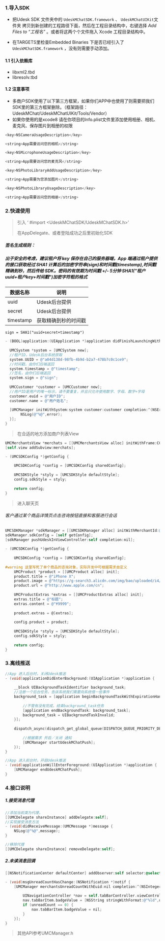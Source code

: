 ### 1.导入SDK

- 把Udesk SDK 文件夹中的 `UdeskMChatSDK.framework` 、 `UdeskMChatUIKit`文件夹 拷贝到新创建的工程路径下面，然后在工程目录结构中，右键选择 *Add Files to “工程名”* 。或者将这两个个文件拖入 Xcode 工程目录结构中。


- 在TARGETS里检查Embedded Binaries 下是否已经引入了 `UdeskMChatSDK.framework` ，没有则需要手动添加。


#### 1.1 引入依赖库

- libxml2.tbd
- libresolv.tbd

#### 1.2 注意事项

- 多商户SDK使用了以下第三方框架，如果你们APP中也使用了则需要把我们SDK里的第三方框架删除。（框架路径：UdeskMChat/UdeskMChatUIKit/Tools/Vendor）
- 如果你使用的是xcode8 请在你项目的Info.plist文件里添加使用相册、相机、麦克风、保存图片到相册的权限


```objective-c
<key>NSCameraUsageDescription</key>

<string>App需要访问您的相机</string>

<key>NSMicrophoneUsageDescription</key>

<string>App需要访问您的麦克风</string>

<key>NSPhotoLibraryAddUsageDescription</key>

<string>App需要为您添加图片</string>

<key>NSPhotoLibraryUsageDescription</key>

<string>App需要访问您的相册</string>
```

### 2.快速使用

> 引入 ‘ \#import <UdeskMChatSDK/UdeskMChatSDK.h>’
>
> 在AppDelegate、或者登陆成功之后里初始化SDK

##### 签名生成规则：

##### 出于安全的考虑，建议租户将 key 保存在自己的服务器端，App 端通过租户提供的接口获取经过 SHA1  计算后的加密字符串(sign)和时间戳(timestamp),时间戳精确到秒，然后传给 SDK。密码的有效期为时间戳 +/- 5分钟     SHA1("租户uuid+租户key+时间戳")加密字符粗的格式

| 数据名称      | 说明         |
| --------- | ---------- |
| uuid      | Udesk后台提供  |
| secret    | Udesk后台提供  |
| timestamp | 获取精确到秒的时间戳 |

```
sign = SHA1("uuid+secret+timestamp")
```

```objective-c
- (BOOL)application:(UIApplication *)application didFinishLaunchingWithOptions:(NSDictionary *)launchOptions {
  
  UMCSystem *system = [UMCSystem new];
  //租户ID，Udesk后台系统获取
  system.UUID = @"a04d138d-98fb-4b9d-b2a7-478b7c0c1ce9";
  //时间戳，由你们后端返回
  system.timestamp = @"timestamp";
  //签名，由你们后端返回
  system.sign = @"sign";
            
  UMCCustomer *customer = [UMCCustomer new];
  //用户ID是用户的唯一标示，请不要重复，并且只允许使用数字、字母、数字+字母
  customer.euid = @"用户ID";
  customer.name = @"用户姓名";
            
  [UMCManager initWithSystem:system customer:customer completion:^(NSError *error) {
       NSLog(@"%@",error);
  }];
}
```

> 在合适的地方添加商户列表View

```objective-c
UMCMerchantsView *merchats = [[UMCMerchantsView alloc] initWithFrame:CGRectMake(0, 0, self.view.frame.size.width, self.view.frame.size.height) sdkConfig:[self getConfig]];
[self.view addSubview:merchats];

- (UMCSDKConfig *)getConfig {
    
    UMCSDKConfig *config = [UMCSDKConfig sharedConfig];
    
    UMCSDKStyle *styly = [UMCSDKStyle defaultStyle];
    config.sdkStyle = styly;
    
    return config;
}
```

> 进入聊天页

###### 客户通过某个商品详情页点击咨询按钮直接和客服进行会话

```objective-c
UMCSDKManager *sdkManager = [[UMCSDKManager alloc] initWithMerchantId:@"商户ID"];
sdkManager.sdkConfig = [self getConfig];
[sdkManager pushUdeskInViewController:self completion:nil];
            
- (UMCSDKConfig *)getConfig {
    
    UMCSDKConfig *config = [UMCSDKConfig sharedConfig];
    
#warning 这里写死了单个商品的咨询对象，实际开发中可根据需求自定义
    UMCProduct *product = [[UMCProduct alloc] init];
    product.title = @"iPhone X";
    product.image = @"https://g-search3.alicdn.com/img/bao/uploaded/i4/i3/1917047079/TB1IfFybl_85uJjSZPfXXcp0FXa_!!0-item_pic.jpg_460x460Q90.jpg";
    product.url = @"http://www.apple.com/cn";
    
    UMCProductExtras *extras = [[UMCProductExtras alloc] init];
    extras.title = @"标题";
    extras.content = @"¥9999";
    
    product.extras = @[extras];
    
    config.product = product;
    
    UMCSDKStyle *styly = [UMCSDKStyle defaultStyle];
    config.sdkStyle = styly;
    
    return config;
}
```



### 3.离线推送

```objective-c
//App 进入后台时，关闭Udesk推送
- (void)applicationDidEnterBackground:(UIApplication *)application {
  
    __block UIBackgroundTaskIdentifier background_task;
    //注册一个后台任务，告诉系统我们需要向系统借一些事件
    background_task = [application beginBackgroundTaskWithExpirationHandler:^ {
        
        //不管有没有完成，结束background_task任务
        [application endBackgroundTask: background_task];
        background_task = UIBackgroundTaskInvalid;
    }];
    
    dispatch_async(dispatch_get_global_queue(DISPATCH_QUEUE_PRIORITY_DEFAULT, 0), ^{
        
        //根据需求 开启／关闭 通知
        [UMCManager startUdeskMChatPush];
    });
}

//App 进入前台时，开启Udesk推送
- (void)applicationWillEnterForeground:(UIApplication *)application {
	[UMCManager endUdeskMChatPush];
}
```

### 4.接口说明

##### 1.接受消息代理

```objective-c
//添加当前类为代理，
[[UMCDelegate shareInstance] addDelegate:self];
//实现接受消息方法
- (void)didReceiveMessage:(UMCMessage *)message {
  	NSLog(@"%@",message);
}

//移除代理
[[UMCDelegate shareInstance] removeDelegate:self];
```

##### 2.未读消息回调

```objective-c
[[NSNotificationCenter defaultCenter] addObserver:self selector:@selector(msgUnreadCountHasChange:) name:UMC_UNREAD_MSG_HAS_CHANED_NOTIFICATION object:nil];

- (void)msgUnreadCountHasChange:(NSNotification *)notif {
    [UMCManager merchantsUnreadCountWithEuid:nil completion:^(NSInteger unreadCount) {
        
        UINavigationController *nav = self.tabBarController.viewControllers[1];
        nav.tabBarItem.badgeValue = [NSString stringWithFormat:@"%ld",unreadCount];
        if (unreadCount == 0) {
            nav.tabBarItem.badgeValue = nil;
        }
    }];
}
```

> 其他API参考UMCManager.h

